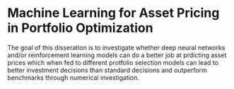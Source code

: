 # Machine Learning for Asset Pricing in Portfolio Optimization

The goal of this disseration is to investigate whether deep neural networks and/or reinforcement learning models can do a better job at prdicting asset prices which when fed to different protfolio selection models can lead to better investment decisions than standard decisions and outperform benchmarks through numerical investigation.
